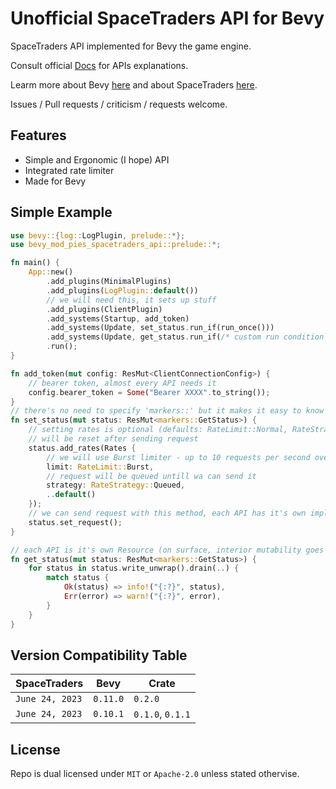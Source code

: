 # Unofficial SpaceTraders API for Bevy

SpaceTraders API implemented for Bevy the game engine.

Consult official [Docs](https://spacetraders.stoplight.io/docs/spacetraders/) for APIs explanations.

Learm more about Bevy [here](https://bevyengine.org) and about SpaceTraders [here](https://spacetraders.io).

Issues / Pull requests / criticism / requests welcome.

## Features

- Simple and Ergonomic (I hope) API
- Integrated rate limiter
- Made for Bevy

## Simple Example

```rust
use bevy::{log::LogPlugin, prelude::*};
use bevy_mod_pies_spacetraders_api::prelude::*;

fn main() {
    App::new()
        .add_plugins(MinimalPlugins)
        .add_plugins(LogPlugin::default())
        // we will need this, it sets up stuff
        .add_plugins(ClientPlugin)
        .add_systems(Startup, add_token)
        .add_systems(Update, set_status.run_if(run_once()))
        .add_systems(Update, get_status.run_if(/* custom run condition is provided: */response_received::<GetStatus>()))
        .run();
}

fn add_token(mut config: ResMut<ClientConnectionConfig>) {
    // bearer token, almost every API needs it
    config.bearer_token = Some("Bearer XXXX".to_string());
}
// there's no need to specify 'markers::' but it makes it easy to know available apis
fn set_status(mut status: ResMut<markers::GetStatus>) {
    // setting rates is optional (defaults: RateLimit::Normal, RateStrategy::Queued, RatePriority::Normal)
    // will be reset after sending request
    status.add_rates(Rates {
        // we will use Burst limiter - up to 10 requests per second over 10 seconds
        limit: RateLimit::Burst,
        // request will be queued untill wa can send it
        strategy: RateStrategy::Queued,
        ..default()
    });
    // we can send request with this method, each API has it's own impl and will require different args
    status.set_request();
}

// each API is it's own Resource (on surface, interior mutability goes BRRRRR)
fn get_status(mut status: ResMut<markers::GetStatus>) {
    for status in status.write_unwrap().drain(..) {
        match status {
            Ok(status) => info!("{:?}", status),
            Err(error) => warn!("{:?}", error),
        }
    }
}
```

## Version Compatibility Table

|SpaceTraders|Bevy|Crate|
|-|-|-|
|`June 24, 2023`|`0.11.0`|`0.2.0`|
|`June 24, 2023`|`0.10.1`|`0.1.0`, `0.1.1`|

## License

Repo is dual licensed under `MIT` or `Apache-2.0` unless stated othervise.
